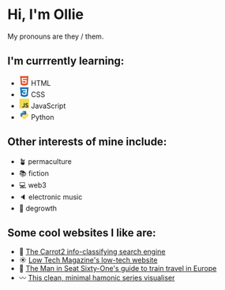 # Hi, I'm Ollie
My pronouns are they / them. 
## I'm currrently learning:
- <img height=20px src="https://github.com/devicons/devicon/blob/master/icons/html5/html5-plain.svg"> HTML
- <img height=20px src="https://github.com/devicons/devicon/blob/master/icons/css3/css3-plain.svg"> CSS
- <img height=20px src="https://github.com/devicons/devicon/blob/master/icons/javascript/javascript-original.svg"> JavaScript
- <img height=20px src="https://github.com/devicons/devicon/blob/master/icons/python/python-original.svg"> Python
## Other interests of mine include: 
- 🪴 permaculture
- 📚 fiction
- 💻 web3
- 🔈 electronic music
- 🐌 degrowth
## Some cool websites I like are:
- 🥕 [The Carrot2 info-classifying search engine](https://search.carrot2.org/#/search/web)
- ☀️ [Low Tech Magazine's low-tech website](https://solar.lowtechmagazine.com/2018/09/how-to-build-a-low-tech-website/)
- 🚅 [The Man in Seat Sixty-One's guide to train travel in Europe](https://www.seat61.com/)
- 〰️ [This clean, minimal hamonic series visualiser](https://alexanderchen.github.io/harmonics/)
